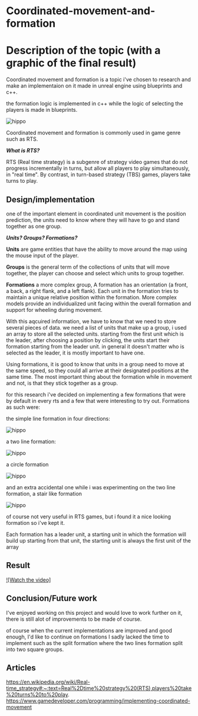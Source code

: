 # Coordinated-movement-and-formation
# Description of the topic (with a graphic of the final result)
Coordinated movement and formation is a topic i've chosen to research and make an implementaion on it made in unreal engine using blueprints and c++.

the formation logic is implemented in c++ while the logic of selecting the players is made in blueprints.

![hippo](https://im5.ezgif.com/tmp/ezgif-5-9fc9471bc6.gif)


Coordinated movement and formation is commonly used in game genre such as RTS.

***What is RTS?***

RTS (Real time strategy) is a subgenre of strategy video games that do not progress incrementally in turns, but allow all players to play simultaneously, in "real time". 
By contrast, in turn-based strategy (TBS) games, players take turns to play.

## Design/implementation
one of the important element in coordinated unit movement is the position prediction, 
the units need to know where they will have to go and stand together as one group.

***Units? Groups? Formations?***

**Units** are game entities that have the ability to move around the map using the mouse input of the player.

**Groups** is the general term of the collections of units that will move together, the player can choose and select which units to group together.

**Formations** a more complex group, A formation has an orientation (a front, a back, a right flank, and a left flank). Each unit in the formation tries to maintain a unique relative position within the formation.
More complex models provide an individualized unit facing within the overall formation and support for wheeling during movement.

With this aqcuired information, we have to know that we need to store several pieces of data. 
we need a list of units that make up a group, i used an array to store all the selected units.
starting from the first unit which is the leader, after choosing a position by clicking, the units start their formation starting from the leader unit.
in general it doesn't matter who is selected as the leader, it is mostly important to have one.

Using formations, it is good to know that units in a group need to move at the same speed, 
so they could all arrive at their designated positions at the same time.
The most important thing about the formation while in movement and not, is that they stick together as a group.

for this research i've decided on implementing a few formations that were by default in every rts and a few that were interesting to try out.
Formations as such were: 

the simple line formation in four directions:

![hippo](https://im5.ezgif.com/tmp/ezgif-5-86f424c69a.gif)

a two line formation:

![hippo](https://im5.ezgif.com/tmp/ezgif-5-167086ca98.gif)

a circle formation

![hippo](https://im5.ezgif.com/tmp/ezgif-5-171ebd88f9.gif)

and an extra accidental one while i was experimenting on the two line formation,
a stair like formation

![hippo](https://im5.ezgif.com/tmp/ezgif-5-2eaf5d9856.gif)

of course not very useful in RTS games, but i found it a nice looking formation so i've kept it.

Each formation has a leader unit, a starting unit in which the formation will build up starting from that unit,
the starting unit is always the first unit of the array

## Result




[![Watch the video]](https://user-images.githubusercontent.com/55833598/213611435-e9a03c9d-4b3c-4d8e-a1b8-73047aad9221.mp4)
## Conclusion/Future work

I've enjoyed working on this project and would love to work further on it,
there is still alot of improvements to be made of course.

of course when the current implementations are improved and good enough, I'd like to continue on formations I sadly lacked the time to implement
such as the split formation where the two lines formation split into two square groups.


## Articles

https://en.wikipedia.org/wiki/Real-time_strategy#:~:text=Real%2Dtime%20strategy%20(RTS),players%20take%20turns%20to%20play.
https://www.gamedeveloper.com/programming/implementing-coordinated-movement
